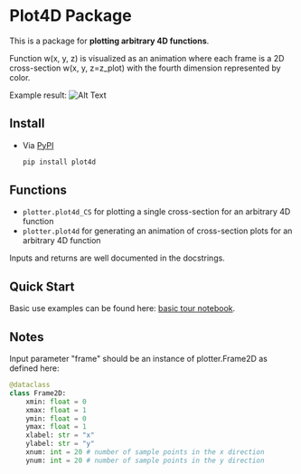 # Plot4D Package

This is a package for **plotting arbitrary 4D functions**.

Function w(x, y, z) is visualized as an animation where each frame is a 2D cross-section w(x, y, z=z_plot) with the fourth dimension represented by color.

Example result:
![Alt Text](https://github.com/yubinhu/plot4d/blob/main/tests/example.gif)

## Install

- Via [PyPI](https://pypi.org/project/plot4d/)

  ```sh
  pip install plot4d
  ```

## Functions

- `plotter.plot4d_CS` for plotting a single cross-section for an arbitrary 4D function
- `plotter.plot4d` for generating an animation of cross-section plots for an arbitrary 4D function

Inputs and returns are well documented in the docstrings.

## Quick Start

Basic use examples can be found here: [basic tour notebook](https://github.com/yubinhu/plot4d/blob/main/tests/example.ipynb).

## Notes

Input parameter "frame" should be an instance of plotter.Frame2D as defined here:

```python
@dataclass
class Frame2D: 
    xmin: float = 0
    xmax: float = 1
    ymin: float = 0
    ymax: float = 1
    xlabel: str = "x"
    ylabel: str = "y"
    xnum: int = 20 # number of sample points in the x direction
    ynum: int = 20 # number of sample points in the y direction
```
